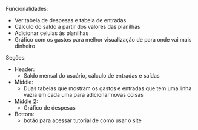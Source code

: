 Funcionalidades:
- Ver tabela de despesas e tabela de entradas
- Cálculo do saldo a partir dos valores das planilhas
- Adicionar celulas às planilhas
- Gráfico com os gastos para melhor visualização de para onde vai mais dinheiro

Seções:
- Header:
	- Saldo mensal do usuário, cálculo de entradas e saídas
- Middle:
	- Duas tabelas que mostram os gastos e entradas que tem uma linha vazia em cada uma para adicionar novas coisas
- Middle 2:
	- Gráfico de despesas
- Bottom:
	- botão para acessar tutorial de como usar o site